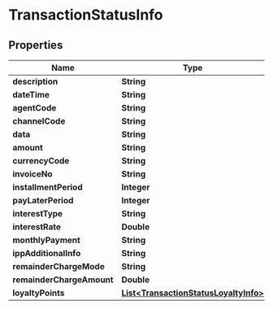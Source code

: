 

# TransactionStatusInfo


## Properties

| Name | Type | Description | Notes |
|------------ | ------------- | ------------- | -------------|
|**description** | **String** |  |  [optional] |
|**dateTime** | **String** |  |  [optional] |
|**agentCode** | **String** |  |  [optional] |
|**channelCode** | **String** |  |  [optional] |
|**data** | **String** |  |  [optional] |
|**amount** | **String** |  |  [optional] |
|**currencyCode** | **String** |  |  [optional] |
|**invoiceNo** | **String** |  |  [optional] |
|**installmentPeriod** | **Integer** |  |  [optional] |
|**payLaterPeriod** | **Integer** |  |  [optional] |
|**interestType** | **String** |  |  [optional] |
|**interestRate** | **Double** |  |  [optional] |
|**monthlyPayment** | **String** |  |  [optional] |
|**ippAdditionalInfo** | **String** |  |  [optional] |
|**remainderChargeMode** | **String** |  |  [optional] |
|**remainderChargeAmount** | **Double** |  |  [optional] |
|**loyaltyPoints** | [**List&lt;TransactionStatusLoyaltyInfo&gt;**](TransactionStatusLoyaltyInfo.md) |  |  [optional] |



